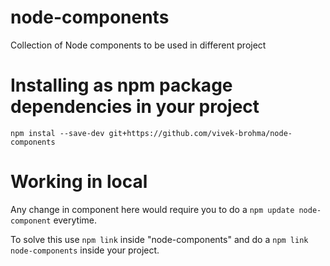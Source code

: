 # node-components

Collection of Node components to be used in different project

# Installing as npm package dependencies in your project

`npm instal --save-dev git+https://github.com/vivek-brohma/node-components`

# Working in local

Any change in component here would require you to do a `npm update node-component` everytime.

To solve this use `npm link` inside "node-components" and do a `npm link node-components` inside your project.
